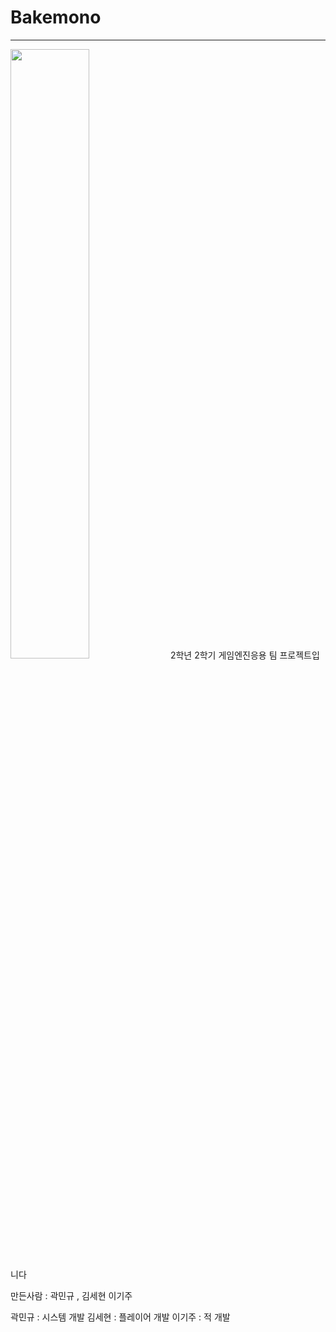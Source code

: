 # Bakemono
----
<img width="50%" src="https://user-images.githubusercontent.com/77712394/210706156-3564f501-f71c-4410-a09a-e28b1e2accca.png"/>
2학년 2학기 게임엔진응용 팀 프로젝트입니다

만든사람 : 곽민규 , 김세현 이기주

곽민규 : 시스템 개발 
김세현 : 플레이어 개발
이기주 : 적 개발
